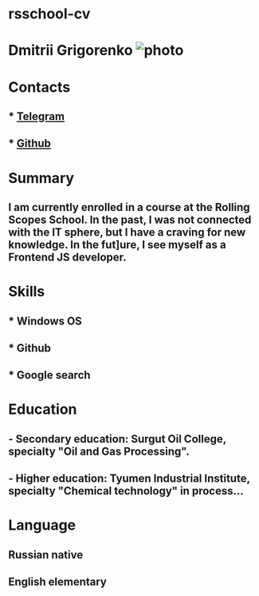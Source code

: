 # rsschool-cv
# **Dmitrii Grigorenko** ![photo](‪f980f894-3cd8-4cdd-80b1-aa4a2efd6e06.jpg)
# Contacts
## * [Telegram](https://t.me/Griga2310)
## * [Github](https://github.com/GrigaGit)
# Summary
## I am currently enrolled in a course at the Rolling Scopes School. In the past, I was not connected with the IT sphere, but I have a craving for new knowledge. In the fut]ure, I see myself as a Frontend JS developer.
# Skills
## * Windows OS
## * Github
## * Google search
# Education
## - Secondary education: Surgut Oil College, specialty "Oil and Gas Processing".
## - Higher education: Tyumen Industrial Institute, specialty "Chemical technology" in process...
# Language
## Russian native
## English elementary
